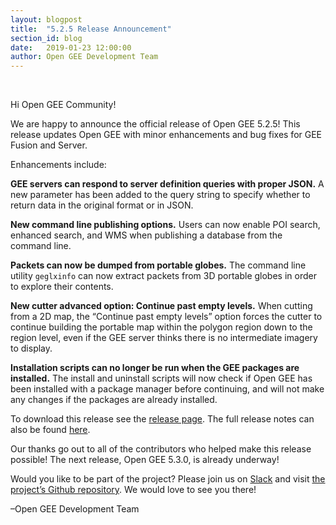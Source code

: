 ```yaml
---
layout: blogpost
title:  "5.2.5 Release Announcement"
section_id: blog
date:   2019-01-23 12:00:00
author: Open GEE Development Team
---
```


<br />

Hi Open GEE Community!
 
We are happy to announce the official release of Open GEE 5.2.5!  This release updates Open GEE with minor enhancements and bug fixes for GEE Fusion and Server.
 
Enhancements include:

**GEE servers can respond to server definition queries with proper JSON.** A new parameter has been added to the query string to specify whether to return data in the original format or in JSON.

**New command line publishing options.** Users can now enable POI search, enhanced search, and WMS when publishing a database from the command line.

**Packets can now be dumped from portable globes.** The command line utility <code>geglxinfo</code> can now extract packets from 3D portable globes in order to explore their contents.

**New cutter advanced option: Continue past empty levels.** When cutting from a 2D map, the “Continue past empty levels” option forces the cutter to continue building the portable map within the polygon region down to the region level, even if the GEE server thinks there is no intermediate imagery to display.

**Installation scripts can no longer be run when the GEE packages are installed.** The install and uninstall scripts will now check if Open GEE has been installed with a package manager before continuing, and will not make any changes if the packages are already installed.

To download this release see the [release page](https://github.com/google/earthenterprise/releases/tag/5.2.5-714.41). The full release notes can also be found [here](http://www.opengee.org/geedocs/answer/7160006.html).
 
Our thanks go out to all of the contributors who helped make this release possible! The next release, Open GEE 5.3.0, is already underway!
 
Would you like to be part of the project? Please join us on [Slack](http://slack.opengee.org/) and visit [the project’s Github repository](https://github.com/google/earthenterprise). We would love to see you there!
 
–Open GEE Development Team
